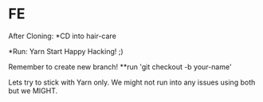 # FE

After Cloning:
*CD into hair-care

*Run: Yarn Start
Happy Hacking! ;)

Remember to create new branch!
**run 'git checkout -b your-name'

Lets try to stick with Yarn only. We might not run into any issues using both but we MIGHT.